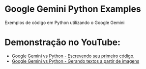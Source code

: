 # Google Gemini Python Examples
Exemplos de código em Python utilizando o Google Gemini

# Demonstração no YouTube:
- [Google Gemini vs Python - Escrevendo seu primeiro código.](https://youtu.be/aytWNjIo_Tg)
- [Google Gemini vs Python - Gerando textos a partir de imagens](https://youtu.be/7wKHehm4beg)